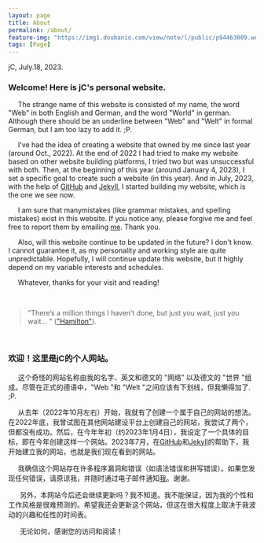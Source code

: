 ```yaml
---
layout: page
title: About
permalink: /about/
feature-img: "https://img1.doubanio.com/view/note/l/public/p94463009.webp"
tags: [Page]
---
```

jC, July.18, 2023.

### Welcome! Here is jC's personal website.

&nbsp;&nbsp;&nbsp;&nbsp; The strange name of this website is consisted of my name, the word "Web" in both English and German, and the word "World" in german. Although there should be an underline between "Web" and "Welt" in formal German, but I am too lazy to add it. ;P.

&nbsp;&nbsp;&nbsp;&nbsp; I've had the idea of creating a website that owned by me since last year (around Oct., 2022). At the end of 2022 I had tried to make my website based on other website building platforms, I tried two but was unsuccessful with both. Then, at the beginning of this year (around January 4, 2023), I set a specific goal to create such a website (in this year). And in July, 2023, with the help of [GitHub](https://github.com/) and [Jekyll](http://jekyllthemes.org/page18/), I started building my website, which is the one we see now. 

&nbsp;&nbsp;&nbsp;&nbsp; I am sure that manymistakes (like grammar mistakes, and spelling mistakes) exist in this website. If you notice any, please forgive me and feel free to report them by emailing [me]("mailto:winter_endless@163.com). Thank you. 

&nbsp;&nbsp;&nbsp;&nbsp; Also, will this website continue to be updated in the future? I don't know. I cannot guarantee it, as my personality and working style are quite unpredictable. Hopefully, I will continue update this website, but it highly depend on my variable interests and schedules.    
     
&nbsp;&nbsp;&nbsp;&nbsp; Whatever, thanks for your visit and reading!

<br>

> "There’s a million things I haven’t done, but just you wait, just you wait... "
(["Hamilton"](https://open.spotify.com/track/4TTV7EcfroSLWzXRY6gLv6?si=81324bcccaaf4aba&nd=1)).

<br>

### 欢迎！这里是jC的个人网站。

&nbsp;&nbsp;&nbsp;&nbsp; 这个奇怪的网站名称由我的名字、英文和德文的 "网络" 以及德文的 "世界 "组成。尽管在正式的德语中，"Web "和 "Welt "之间应该有下划线，但我懒得加了. ;P.

&nbsp;&nbsp;&nbsp;&nbsp;  从去年（2022年10月左右）开始，我就有了创建一个属于自己的网站的想法。在2022年底，我曾试图在其他网站建设平台上创建自己的网站，我尝试了两个，但都没有成功。然后，在今年年初（约2023年1月4日），我设定了一个具体的目标，即在今年创建这样一个网站。2023年7月，在[GitHub](https://github.com/)和[Jekyll](http://jekyllthemes.org/page18/)的帮助下，我开始建立我的网站，也就是我们现在看到的网站。

&nbsp;&nbsp;&nbsp;&nbsp; 我确信这个网站存在许多程序漏洞和错误（如语法错误和拼写错误）。如果您发现任何错误，请原谅我，并随时通过电子邮件通知[我]("mailto:winter_endless@163.com)。谢谢。

&nbsp;&nbsp;&nbsp;&nbsp;&nbsp; 另外，本网站今后还会继续更新吗？我不知道。我不能保证，因为我的个性和工作风格是很难预测的。希望我还会更新这个网站，但这在很大程度上取决于我波动的兴趣和任性的时间表。   

&nbsp;&nbsp;&nbsp;&nbsp;&nbsp; 无论如何，感谢您的访问和阅读！
